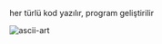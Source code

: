 her türlü kod yazılır, program geliştirilir

![ascii-art](https://github.com/user-attachments/assets/d1f23aa0-02cd-47e4-a63c-1538e092b73f)

<!--
**perseusfs/perseusfs** is a ✨ _special_ ✨ repository because its `README.md` (this file) appears on your GitHub profile.

Here are some ideas to get you started:

- 🔭 I’m currently working on ...
- 🌱 I’m currently learning ...
- 👯 I’m looking to collaborate on ...
- 🤔 I’m looking for help with ...
- 💬 Ask me about ...
- 📫 How to reach me: ...
- 😄 Pronouns: ...
- ⚡ Fun fact: ...A![ascii-art](https://github.com/user-attachments/assets/f8a9eac3-df4b-49fb-a2bb-78b22360d31f)

-->
